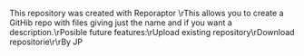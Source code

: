 This repository was created with Reporaptor \rThis allows you to create a GitHib repo with files giving just the name and if you want a description.\rPosible future features:\rUpload existing repository\rDownload repositorie\r\rBy JP